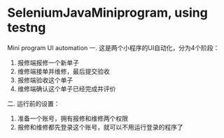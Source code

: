 # SeleniumJavaMiniprogram, using testng
Mini program UI automation
一. 这是两个小程序的UI自动化，分为4个阶段：
1. 报修端报修一个新单子
2. 维修端接单并维修，最后提交验收
3. 报修端验收这个单子
4. 维修端确认这个单子已经完成并评价

二. 运行前的设置：
1. 准备一个账号，拥有报修和维修两个权限
2. 报修和维修都先登录这个账号，就可以不用运行登录的程序了


